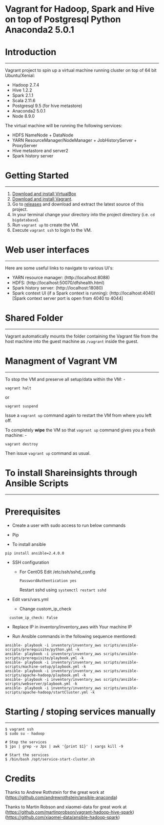 Vagrant for Hadoop, Spark and Hive on top of Postgresql
Python Anaconda2 5.0.1
=======================================================

# Introduction
--------------------------------------------------------------------------------
Vagrant project to spin up a virtual machine running cluster on top of
64 bit Ubuntu/Xenial:

* Hadoop 2.7.4
* Hive 1.2.2
* Spark 2.1.1
* Scala 2.11.6
* Postgresql 9.5 (for hive metastore)
* Anaconda2 5.0.1
* Node 8.9.0


The virtual machine will be running the following services:

* HDFS NameNode + DataNode
* YARN ResourceManager/NodeManager + JobHistoryServer + ProxyServer
* Hive metastore and server2
* Spark history server


# Getting Started
--------------------------------------------------------------------------------
1. [Download and install VirtualBox](https://www.virtualbox.org/wiki/Downloads)
2. [Download and install Vagrant](http://www.vagrantup.com/downloads.html).
3. Go to [releases](https://github.com/datacell/bigdatabase/releases) and
download and extract the latest source of this project.
4. In your terminal change your directory into the project directory
(i.e. `cd bigdatabase`).
5. Run ```vagrant up``` to create the VM.
6. Execute ```vagrant ssh``` to login to the VM.


# Web user interfaces
--------------------------------------------------------------------------------
Here are some useful links to navigate to various UI's:

* YARN resource manager:  (http://localhost:8088)
* HDFS: (http://localhost:50070/dfshealth.html)
* Spark history server: (http://localhost:18080)
* Spark context UI (if a Spark context is running): (http://localhost:4040)
[Spark context server port is open from 4040 to 4044]


# Shared Folder
--------------------------------------------------------------------------------
Vagrant automatically mounts the folder containing the Vagrant file from the
host machine into the guest machine as `/vagrant` inside the guest.



# Managment of Vagrant VM
--------------------------------------------------------------------------------
To stop the VM and preserve all setup/data within the VM: -

```
vagrant halt
```

or

```
vagrant suspend
```

Issue a `vagrant up` command again to restart the VM from where you left off.


To completely **wipe** the VM so that `vagrant up` command gives you a fresh
machine: -

```
vagrant destroy
```

Then issue `vagrant up` command as usual.

# To install Shareinsights through Ansible Scripts
--------------------------------------------------------------------------------

# Prerequisites

* Create a user with sudo access to run below commands
* Pip

* To install ansible

```
pip install ansible=2.4.0.0
```

* SSH configuration
  * For CentOS
     Edit /etc/ssh/sshd_config
     ```
     PasswordAuthentication yes
     ```
     Restart sshd using ``` systemctl restart sshd  ```
   
* Edit vars/vars.yml

   * Change custom_ip_check

```
  custom_ip_check: False
```

* Replace IP in inventory/inventory_aws with Your machine IP

* Run Ansible commands in the following sequence mentioned:

```
ansible- playbook -i inventory/inventory_aws scripts/ansible-scripts/prerequisite/python.yml -k
ansible- playbook -i inventory/inventory_aws scripts/ansible-scripts/prerequisite/playbook.yml -k
ansible- playbook -i inventory/inventory_aws scripts/ansible-scripts/machine-setup/playbook.yml -k
ansible- playbook -i inventory/inventory_aws scripts/ansible-scripts/apache-hadoop/playbook.yml -k
ansible- playbook -i inventory/inventory_aws scripts/ansible-scripts/webserver/playbook.yml -k
ansible- playbook -i inventory/inventory_aws scripts/ansible-scripts/apache-hadoop/startCluster.yml -k
```

# Starting / stoping services manually
--------------------------------------------------------------------------------

```
$ vagrant ssh
$ sudo su - hadoop

# Stop the services
$ jps | grep -v Jps | awk '{print $1}' | xargs kill -9

# Start the services
$ /bin/bash /opt/service-start-cluster.sh
```


# Credits

Thanks to Andrew Rothstein for the great work at
(https://github.com/andrewrothstein/ansible-anaconda)

Thanks to Martin Robson and xiaomei-data for great work at
(https://github.com/martinprobson/vagrant-hadoop-hive-spark)
(https://github.com/xiaomei-data/ansible-hadoop-spark)
